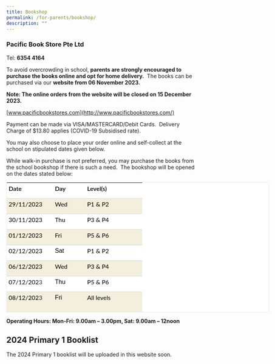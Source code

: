 ```yaml
---
title: Bookshop
permalink: /for-parents/bookshop/
description: ""
---
```

### Pacific Book Store Pte Ltd



Tel:&nbsp;**6354 4164**

To avoid overcrowding in school,&nbsp;**parents are strongly encouraged to purchase the books online and opt for home delivery.**&nbsp; The books can be purchased via our&nbsp;**website from 06 November 2023.**

**Note: The online orders from the website will be closed on 15 December 2023.**

[www.pacificbookstores.com](http://www.pacificbookstores.com/)

Payment can be made via VISA/MASTERCARD/Debit Cards.&nbsp; Delivery Charge of $13.80 applies (COVID-19 Subsidised rate).

You may also choose to place your order online and self-collect at the school on stipulated dates given below.

While walk-in purchase is not preferred, you may purchase the books from the school bookshop if there is such a need.&nbsp; The bookshop will be opened on the dates stated below:


<table style="box-sizing: inherit; font-family: Lato, sans-serif; border-collapse: collapse; border-spacing: 0px; width: 690px; color: rgb(72, 72, 72); font-size: 16px; font-style: normal; font-variant-ligatures: normal; font-variant-caps: normal; font-weight: 400; letter-spacing: normal; orphans: 2; text-align: start; text-transform: none; widows: 2; word-spacing: 0px; -webkit-text-stroke-width: 0px; white-space: normal; background-color: rgb(255, 255, 255); text-decoration-thickness: initial; text-decoration-style: initial; text-decoration-color: initial; margin: auto; outline: 0px; padding: 0px; clear: both; border: 1px solid rgb(234, 234, 234); height: 341px;" width="0" class="iveo_table ives_tab_1 ive_eobj_center"><tbody style="box-sizing: inherit; font-family: Lato, sans-serif; margin: 0px; outline: 0px; padding: 0px;" class=""><tr style="box-sizing: inherit; font-family: Lato, sans-serif; margin: 0px; outline: 0px; padding: 0px;" class=""><td style="box-sizing: inherit; font-family: Lato, sans-serif; padding: 5px; text-align: left; vertical-align: top; border-style: solid; border-color: rgb(214, 214, 214); border-image: initial; border-width: 0px 0px 1px; margin: 0px; outline: 0px; background: rgb(255, 255, 255); color: rgb(40, 40, 40); width: 112px;" class="" width="102"><p style="box-sizing: inherit; font-family: &quot;PT Sans&quot;, sans-serif; margin: 0px 0px 10px; padding: 0px; font-size: 16px; line-height: 20px !important; outline: 0px; color: rgb(0, 0, 0);" class=""><b style="box-sizing: inherit; font-family: inherit; font-weight: 600; margin: 0px; outline: 0px; padding: 0px;" class=""><span style="box-sizing: inherit; font-family: Lato, sans-serif; font-style: inherit; font-weight: inherit; margin: 0px; outline: 0px; padding: 0px;" class="">Date</span></b></p></td><td style="box-sizing: inherit; font-family: Lato, sans-serif; padding: 5px; text-align: left; vertical-align: top; border-style: solid; border-color: rgb(214, 214, 214); border-image: initial; border-width: 0px 0px 1px; margin: 0px; outline: 0px; background: rgb(255, 255, 255); color: rgb(40, 40, 40); width: 75px;" class="" width="66"><p style="box-sizing: inherit; font-family: &quot;PT Sans&quot;, sans-serif; margin: 0px 0px 10px; padding: 0px; font-size: 16px; line-height: 20px !important; outline: 0px; color: rgb(0, 0, 0);" class=""><b style="box-sizing: inherit; font-family: inherit; font-weight: 600; margin: 0px; outline: 0px; padding: 0px;" class=""><span style="box-sizing: inherit; font-family: Lato, sans-serif; font-style: inherit; font-weight: inherit; margin: 0px; outline: 0px; padding: 0px;" class="">Day</span></b></p></td><td style="box-sizing: inherit; font-family: Lato, sans-serif; padding: 5px; text-align: left; vertical-align: top; border-style: solid; border-color: rgb(214, 214, 214); border-image: initial; border-width: 0px 0px 1px; margin: 0px; outline: 0px; background: rgb(255, 255, 255); color: rgb(40, 40, 40); width: 140px;" class="" width="132"><p style="box-sizing: inherit; font-family: &quot;PT Sans&quot;, sans-serif; margin: 0px 0px 10px; padding: 0px; font-size: 16px; line-height: 20px !important; outline: 0px; color: rgb(0, 0, 0);" class=""><b style="box-sizing: inherit; font-family: inherit; font-weight: 600; margin: 0px; outline: 0px; padding: 0px;" class=""><span style="box-sizing: inherit; font-family: Lato, sans-serif; font-style: inherit; font-weight: inherit; margin: 0px; outline: 0px; padding: 0px;" class="">Level(s)</span></b></p></td></tr><tr style="box-sizing: inherit; font-family: Lato, sans-serif; margin: 0px; outline: 0px; padding: 0px;" class=""><td style="box-sizing: inherit; font-family: Lato, sans-serif; padding: 5px; text-align: left; vertical-align: top; border-style: solid; border-color: rgb(214, 214, 214); border-image: initial; border-width: 0px 0px 1px; margin: 0px; outline: 0px; background: rgb(244, 238, 220); color: rgb(40, 40, 40);" class="" width="102"><p style="box-sizing: inherit; font-family: &quot;PT Sans&quot;, sans-serif; margin: 0px 0px 10px; padding: 0px; font-size: 16px; line-height: 20px !important; outline: 0px; color: rgb(0, 0, 0);" class=""><span style="box-sizing: inherit; font-family: Lato, sans-serif; font-style: inherit; font-weight: inherit; margin: 0px; outline: 0px; padding: 0px;" class="">29/11/2023</span></p></td><td style="box-sizing: inherit; font-family: Lato, sans-serif; padding: 5px; text-align: left; vertical-align: top; border-style: solid; border-color: rgb(214, 214, 214); border-image: initial; border-width: 0px 0px 1px; margin: 0px; outline: 0px; background: rgb(244, 238, 220); color: rgb(40, 40, 40);" class="" width="66"><p style="box-sizing: inherit; font-family: &quot;PT Sans&quot;, sans-serif; margin: 0px 0px 10px; padding: 0px; font-size: 16px; line-height: 20px !important; outline: 0px; color: rgb(0, 0, 0);" class=""><span style="box-sizing: inherit; font-family: Lato, sans-serif; font-style: inherit; font-weight: inherit; margin: 0px; outline: 0px; padding: 0px;" class="">Wed</span></p></td><td style="box-sizing: inherit; font-family: Lato, sans-serif; padding: 5px; text-align: left; vertical-align: top; border-style: solid; border-color: rgb(214, 214, 214); border-image: initial; border-width: 0px 0px 1px; margin: 0px; outline: 0px; background: rgb(244, 238, 220); color: rgb(40, 40, 40);" class="" width="132"><p style="box-sizing: inherit; font-family: &quot;PT Sans&quot;, sans-serif; margin: 0px 0px 10px; padding: 0px; font-size: 16px; line-height: 20px !important; outline: 0px; color: rgb(0, 0, 0);" class=""><span style="box-sizing: inherit; font-family: Lato, sans-serif; font-style: inherit; font-weight: inherit; margin: 0px; outline: 0px; padding: 0px;" class="">P1 &amp; P2</span></p></td></tr><tr style="box-sizing: inherit; font-family: Lato, sans-serif; margin: 0px; outline: 0px; padding: 0px;" class=""><td style="box-sizing: inherit; font-family: Lato, sans-serif; padding: 5px; text-align: left; vertical-align: top; border-style: solid; border-color: rgb(214, 214, 214); border-image: initial; border-width: 0px 0px 1px; margin: 0px; outline: 0px; background: rgb(255, 255, 255); color: rgb(40, 40, 40);" class="" width="102"><p style="box-sizing: inherit; font-family: &quot;PT Sans&quot;, sans-serif; margin: 0px 0px 10px; padding: 0px; font-size: 16px; line-height: 20px !important; outline: 0px; color: rgb(0, 0, 0);" class=""><span style="box-sizing: inherit; font-family: Lato, sans-serif; font-style: inherit; font-weight: inherit; margin: 0px; outline: 0px; padding: 0px;" class="">30/11/2023</span></p></td><td style="box-sizing: inherit; font-family: Lato, sans-serif; padding: 5px; text-align: left; vertical-align: top; border-style: solid; border-color: rgb(214, 214, 214); border-image: initial; border-width: 0px 0px 1px; margin: 0px; outline: 0px; background: rgb(255, 255, 255); color: rgb(40, 40, 40);" class="" width="66"><p style="box-sizing: inherit; font-family: &quot;PT Sans&quot;, sans-serif; margin: 0px 0px 10px; padding: 0px; font-size: 16px; line-height: 20px !important; outline: 0px; color: rgb(0, 0, 0);" class=""><span style="box-sizing: inherit; font-family: Lato, sans-serif; font-style: inherit; font-weight: inherit; margin: 0px; outline: 0px; padding: 0px;" class="">Thu</span></p></td><td style="box-sizing: inherit; font-family: Lato, sans-serif; padding: 5px; text-align: left; vertical-align: top; border-style: solid; border-color: rgb(214, 214, 214); border-image: initial; border-width: 0px 0px 1px; margin: 0px; outline: 0px; background: rgb(255, 255, 255); color: rgb(40, 40, 40);" class="" width="132"><p style="box-sizing: inherit; font-family: &quot;PT Sans&quot;, sans-serif; margin: 0px 0px 10px; padding: 0px; font-size: 16px; line-height: 20px !important; outline: 0px; color: rgb(0, 0, 0);" class=""><span style="box-sizing: inherit; font-family: Lato, sans-serif; font-style: inherit; font-weight: inherit; margin: 0px; outline: 0px; padding: 0px;" class="">P3 &amp; P4</span></p></td></tr><tr style="box-sizing: inherit; font-family: Lato, sans-serif; margin: 0px; outline: 0px; padding: 0px;" class=""><td style="box-sizing: inherit; font-family: Lato, sans-serif; padding: 5px; text-align: left; vertical-align: top; border-style: solid; border-color: rgb(214, 214, 214); border-image: initial; border-width: 0px 0px 1px; margin: 0px; outline: 0px; background: rgb(244, 238, 220); color: rgb(40, 40, 40);" class="" width="102"><p style="box-sizing: inherit; font-family: &quot;PT Sans&quot;, sans-serif; margin: 0px 0px 10px; padding: 0px; font-size: 16px; line-height: 20px !important; outline: 0px; color: rgb(0, 0, 0);" class=""><span style="box-sizing: inherit; font-family: Lato, sans-serif; font-style: inherit; font-weight: inherit; margin: 0px; outline: 0px; padding: 0px;" class="">01/12/2023</span></p></td><td style="box-sizing: inherit; font-family: Lato, sans-serif; padding: 5px; text-align: left; vertical-align: top; border-style: solid; border-color: rgb(214, 214, 214); border-image: initial; border-width: 0px 0px 1px; margin: 0px; outline: 0px; background: rgb(244, 238, 220); color: rgb(40, 40, 40);" class="" width="66"><p style="box-sizing: inherit; font-family: &quot;PT Sans&quot;, sans-serif; margin: 0px 0px 10px; padding: 0px; font-size: 16px; line-height: 20px !important; outline: 0px; color: rgb(0, 0, 0);" class=""><span style="box-sizing: inherit; font-family: Lato, sans-serif; font-style: inherit; font-weight: inherit; margin: 0px; outline: 0px; padding: 0px;" class="">Fri</span></p></td><td style="box-sizing: inherit; font-family: Lato, sans-serif; padding: 5px; text-align: left; vertical-align: top; border-style: solid; border-color: rgb(214, 214, 214); border-image: initial; border-width: 0px 0px 1px; margin: 0px; outline: 0px; background: rgb(244, 238, 220); color: rgb(40, 40, 40);" class="" width="132"><p style="box-sizing: inherit; font-family: &quot;PT Sans&quot;, sans-serif; margin: 0px 0px 10px; padding: 0px; font-size: 16px; line-height: 20px !important; outline: 0px; color: rgb(0, 0, 0);" class=""><span style="box-sizing: inherit; font-family: Lato, sans-serif; font-style: inherit; font-weight: inherit; margin: 0px; outline: 0px; padding: 0px;" class="">P5 &amp; P6</span></p></td></tr><tr style="box-sizing: inherit; font-family: Lato, sans-serif; margin: 0px; outline: 0px; padding: 0px;" class=""><td style="box-sizing: inherit; font-family: Lato, sans-serif; padding: 5px; text-align: left; vertical-align: top; border-style: solid; border-color: rgb(214, 214, 214); border-image: initial; border-width: 0px 0px 1px; margin: 0px; outline: 0px; background: rgb(255, 255, 255); color: rgb(40, 40, 40);" class="" width="102"><p style="box-sizing: inherit; font-family: &quot;PT Sans&quot;, sans-serif; margin: 0px 0px 10px; padding: 0px; font-size: 16px; line-height: 20px !important; outline: 0px; color: rgb(0, 0, 0);" class=""><span style="box-sizing: inherit; font-family: Lato, sans-serif; font-style: inherit; font-weight: inherit; margin: 0px; outline: 0px; padding: 0px;" class="">02/12/2023</span></p></td><td style="box-sizing: inherit; font-family: Lato, sans-serif; padding: 5px; text-align: left; vertical-align: top; border-style: solid; border-color: rgb(214, 214, 214); border-image: initial; border-width: 0px 0px 1px; margin: 0px; outline: 0px; background: rgb(255, 255, 255); color: rgb(40, 40, 40);" class="" width="66"><p style="box-sizing: inherit; font-family: &quot;PT Sans&quot;, sans-serif; margin: 0px 0px 10px; padding: 0px; font-size: 16px; line-height: 20px !important; outline: 0px; color: rgb(0, 0, 0);" class="">Sat</p></td><td style="box-sizing: inherit; font-family: Lato, sans-serif; padding: 5px; text-align: left; vertical-align: top; border-style: solid; border-color: rgb(214, 214, 214); border-image: initial; border-width: 0px 0px 1px; margin: 0px; outline: 0px; background: rgb(255, 255, 255); color: rgb(40, 40, 40);" class="" width="132"><p style="box-sizing: inherit; font-family: &quot;PT Sans&quot;, sans-serif; margin: 0px 0px 10px; padding: 0px; font-size: 16px; line-height: 20px !important; outline: 0px; color: rgb(0, 0, 0);" class=""><span style="box-sizing: inherit; font-family: Lato, sans-serif; font-style: inherit; font-weight: inherit; margin: 0px; outline: 0px; padding: 0px;" class="">P1 &amp; P2</span></p></td></tr><tr style="box-sizing: inherit; font-family: Lato, sans-serif; margin: 0px; outline: 0px; padding: 0px;" class=""><td style="box-sizing: inherit; font-family: Lato, sans-serif; padding: 5px; text-align: left; vertical-align: top; border-style: solid; border-color: rgb(214, 214, 214); border-image: initial; border-width: 0px 0px 1px; margin: 0px; outline: 0px; background: rgb(244, 238, 220); color: rgb(40, 40, 40);" class="" width="102"><p style="box-sizing: inherit; font-family: &quot;PT Sans&quot;, sans-serif; margin: 0px 0px 10px; padding: 0px; font-size: 16px; line-height: 20px !important; outline: 0px; color: rgb(0, 0, 0);" class=""><span style="box-sizing: inherit; font-family: Lato, sans-serif; font-style: inherit; font-weight: inherit; margin: 0px; outline: 0px; padding: 0px;" class="">06/12/2023<font style="box-sizing: inherit; font-family: Lato, sans-serif; margin: 0px; outline: 0px; padding: 0px;" color="#282828"></font></span></p></td><td style="box-sizing: inherit; font-family: Lato, sans-serif; padding: 5px; text-align: left; vertical-align: top; border-style: solid; border-color: rgb(214, 214, 214); border-image: initial; border-width: 0px 0px 1px; margin: 0px; outline: 0px; background: rgb(244, 238, 220); color: rgb(40, 40, 40);" class="" width="66"><p style="box-sizing: inherit; font-family: &quot;PT Sans&quot;, sans-serif; margin: 0px 0px 10px; padding: 0px; font-size: 16px; line-height: 20px !important; outline: 0px; color: rgb(0, 0, 0);" class=""><span style="box-sizing: inherit; font-family: Lato, sans-serif; font-style: inherit; font-weight: inherit; margin: 0px; outline: 0px; padding: 0px;" class="">Wed</span></p></td><td style="box-sizing: inherit; font-family: Lato, sans-serif; padding: 5px; text-align: left; vertical-align: top; border-style: solid; border-color: rgb(214, 214, 214); border-image: initial; border-width: 0px 0px 1px; margin: 0px; outline: 0px; background: rgb(244, 238, 220); color: rgb(40, 40, 40);" class="" width="132"><p style="box-sizing: inherit; font-family: &quot;PT Sans&quot;, sans-serif; margin: 0px 0px 10px; padding: 0px; font-size: 16px; line-height: 20px !important; outline: 0px; color: rgb(0, 0, 0);" class=""><span style="box-sizing: inherit; font-family: Lato, sans-serif; font-style: inherit; font-weight: inherit; margin: 0px; outline: 0px; padding: 0px;" class="">P3 &amp; P4</span></p></td></tr><tr style="box-sizing: inherit; font-family: Lato, sans-serif; margin: 0px; outline: 0px; padding: 0px;" class=""><td style="box-sizing: inherit; font-family: Lato, sans-serif; padding: 5px; text-align: left; vertical-align: top; border-style: solid; border-color: rgb(214, 214, 214); border-image: initial; border-width: 0px 0px 1px; margin: 0px; outline: 0px; background: rgb(255, 255, 255); color: rgb(40, 40, 40);" class="" width="102"><p style="box-sizing: inherit; font-family: &quot;PT Sans&quot;, sans-serif; margin: 0px 0px 10px; padding: 0px; font-size: 16px; line-height: 20px !important; outline: 0px; color: rgb(0, 0, 0);" class=""><span style="box-sizing: inherit; font-family: Lato, sans-serif; font-style: inherit; font-weight: inherit; margin: 0px; outline: 0px; padding: 0px;" class="">07/12/202<font style="box-sizing: inherit; font-family: Lato, sans-serif; margin: 0px; outline: 0px; padding: 0px;" color="#282828">3</font></span></p></td><td style="box-sizing: inherit; font-family: Lato, sans-serif; padding: 5px; text-align: left; vertical-align: top; border-style: solid; border-color: rgb(214, 214, 214); border-image: initial; border-width: 0px 0px 1px; margin: 0px; outline: 0px; background: rgb(255, 255, 255); color: rgb(40, 40, 40);" class="" width="66"><p style="box-sizing: inherit; font-family: &quot;PT Sans&quot;, sans-serif; margin: 0px 0px 10px; padding: 0px; font-size: 16px; line-height: 20px !important; outline: 0px; color: rgb(0, 0, 0);" class="">Thu</p></td><td style="box-sizing: inherit; font-family: Lato, sans-serif; padding: 5px; text-align: left; vertical-align: top; border-style: solid; border-color: rgb(214, 214, 214); border-image: initial; border-width: 0px 0px 1px; margin: 0px; outline: 0px; background: rgb(255, 255, 255); color: rgb(40, 40, 40);" class="" width="132"><p style="box-sizing: inherit; font-family: &quot;PT Sans&quot;, sans-serif; margin: 0px 0px 10px; padding: 0px; font-size: 16px; line-height: 20px !important; outline: 0px; color: rgb(0, 0, 0);" class=""><span style="box-sizing: inherit; font-family: Lato, sans-serif; font-style: inherit; font-weight: inherit; margin: 0px; outline: 0px; padding: 0px;" class="">P5 &amp; P6</span></p></td></tr><tr style="box-sizing: inherit; font-family: Lato, sans-serif; margin: 0px; outline: 0px; padding: 0px;" class=""><td style="box-sizing: inherit; font-family: Lato, sans-serif; padding: 5px; text-align: left; vertical-align: top; border-style: solid; border-color: rgb(214, 214, 214); border-image: initial; border-width: 0px 0px 1px; margin: 0px; outline: 0px; background: rgb(244, 238, 220); color: rgb(40, 40, 40);" class="" width="102"><p style="box-sizing: inherit; font-family: &quot;PT Sans&quot;, sans-serif; margin: 0px 0px 10px; padding: 0px; font-size: 16px; line-height: 20px !important; outline: 0px; color: rgb(0, 0, 0);" class=""><span style="box-sizing: inherit; font-family: Lato, sans-serif; font-style: inherit; font-weight: inherit; margin: 0px; outline: 0px; padding: 0px;" class="">08/12/202<font style="box-sizing: inherit; font-family: Lato, sans-serif; margin: 0px; outline: 0px; padding: 0px;" color="#282828">3<span style="box-sizing: inherit; font-family: Lato, sans-serif; font-style: inherit; font-weight: inherit; margin: 0px; outline: 0px; padding: 0px;">&nbsp;&nbsp; &nbsp;</span><span style="box-sizing: inherit; font-family: Lato, sans-serif; font-style: inherit; font-weight: inherit; margin: 0px; outline: 0px; padding: 0px;">&nbsp;&nbsp;</span></font></span></p></td><td style="box-sizing: inherit; font-family: Lato, sans-serif; padding: 5px; text-align: left; vertical-align: top; border-style: solid; border-color: rgb(214, 214, 214); border-image: initial; border-width: 0px 0px 1px; margin: 0px; outline: 0px; background: rgb(244, 238, 220); color: rgb(40, 40, 40);" class="" width="66"><p style="box-sizing: inherit; font-family: &quot;PT Sans&quot;, sans-serif; margin: 0px 0px 10px; padding: 0px; font-size: 16px; line-height: 20px !important; outline: 0px; color: rgb(0, 0, 0);" class="">Fri</p></td><td style="box-sizing: inherit; font-family: Lato, sans-serif; padding: 5px; text-align: left; vertical-align: top; border-style: solid; border-color: rgb(214, 214, 214); border-image: initial; border-width: 0px 0px 1px; margin: 0px; outline: 0px; background: rgb(244, 238, 220); color: rgb(40, 40, 40);" class="" width="132"><p style="box-sizing: inherit; font-family: &quot;PT Sans&quot;, sans-serif; margin: 0px 0px 10px; padding: 0px; font-size: 16px; line-height: 20px !important; outline: 0px; color: rgb(0, 0, 0);" class=""><span style="box-sizing: inherit; font-family: Lato, sans-serif; font-style: inherit; font-weight: inherit; margin: 0px; outline: 0px; padding: 0px;" class="">All levels</span></p></td></tr><tr style="box-sizing: inherit; font-family: Lato, sans-serif; margin: 0px; outline: 0px; padding: 0px;"><td style="box-sizing: inherit; font-family: Lato, sans-serif; padding: 5px; text-align: left; vertical-align: top; border-style: solid; border-color: rgb(214, 214, 214); border-image: initial; border-width: 0px 0px 1px; margin: 0px; outline: 0px; background: rgb(255, 255, 255); color: rgb(40, 40, 40);">09/12/2023</td><td style="box-sizing: inherit; font-family: Lato, sans-serif; padding: 5px; text-align: left; vertical-align: top; border-style: solid; border-color: rgb(214, 214, 214); border-image: initial; border-width: 0px 0px 1px; margin: 0px; outline: 0px; background: rgb(255, 255, 255); color: rgb(40, 40, 40);">Sat</td><td style="box-sizing: inherit; font-family: Lato, sans-serif; padding: 5px; text-align: left; vertical-align: top; border-style: solid; border-color: rgb(214, 214, 214); border-image: initial; border-width: 0px 0px 1px; margin: 0px; outline: 0px; background: rgb(255, 255, 255); color: rgb(40, 40, 40);">All levels</td></tr><tr style="box-sizing: inherit; font-family: Lato, sans-serif; margin: 0px; outline: 0px; padding: 0px;"><td style="box-sizing: inherit; font-family: Lato, sans-serif; padding: 5px; text-align: left; vertical-align: top; border-style: solid; border-color: rgb(214, 214, 214); border-image: initial; border-width: 0px 0px 1px; margin: 0px; outline: 0px; background: rgb(244, 238, 220); color: rgb(40, 40, 40);">13/12/2023</td><td style="box-sizing: inherit; font-family: Lato, sans-serif; padding: 5px; text-align: left; vertical-align: top; border-style: solid; border-color: rgb(214, 214, 214); border-image: initial; border-width: 0px 0px 1px; margin: 0px; outline: 0px; background: rgb(244, 238, 220); color: rgb(40, 40, 40);">Wed</td><td style="box-sizing: inherit; font-family: Lato, sans-serif; padding: 5px; text-align: left; vertical-align: top; border-style: solid; border-color: rgb(214, 214, 214); border-image: initial; border-width: 0px 0px 1px; margin: 0px; outline: 0px; background: rgb(244, 238, 220); color: rgb(40, 40, 40);">All levels</td></tr><tr style="box-sizing: inherit; font-family: Lato, sans-serif; margin: 0px; outline: 0px; padding: 0px;"><td style="box-sizing: inherit; font-family: Lato, sans-serif; padding: 5px; text-align: left; vertical-align: top; border-style: solid; border-color: rgb(214, 214, 214); border-image: initial; border-width: 0px 0px 1px; margin: 0px; outline: 0px; background: rgb(255, 255, 255); color: rgb(40, 40, 40);">14/12/2023</td><td style="box-sizing: inherit; font-family: Lato, sans-serif; padding: 5px; text-align: left; vertical-align: top; border-style: solid; border-color: rgb(214, 214, 214); border-image: initial; border-width: 0px 0px 1px; margin: 0px; outline: 0px; background: rgb(255, 255, 255); color: rgb(40, 40, 40);">Thu&nbsp;</td><td style="box-sizing: inherit; font-family: Lato, sans-serif; padding: 5px; text-align: left; vertical-align: top; border-style: solid; border-color: rgb(214, 214, 214); border-image: initial; border-width: 0px 0px 1px; margin: 0px; outline: 0px; background: rgb(255, 255, 255); color: rgb(40, 40, 40);">All levels</td></tr><tr style="box-sizing: inherit; font-family: Lato, sans-serif; margin: 0px; outline: 0px; padding: 0px;"><td style="box-sizing: inherit; font-family: Lato, sans-serif; padding: 5px; text-align: left; vertical-align: top; border-style: solid; border-color: rgb(214, 214, 214); border-image: initial; border-width: 0px 0px 1px; margin: 0px; outline: 0px; background: rgb(244, 238, 220); color: rgb(40, 40, 40);">15/12/2023</td><td style="box-sizing: inherit; font-family: Lato, sans-serif; padding: 5px; text-align: left; vertical-align: top; border-style: solid; border-color: rgb(214, 214, 214); border-image: initial; border-width: 0px 0px 1px; margin: 0px; outline: 0px; background: rgb(244, 238, 220); color: rgb(40, 40, 40);">Fri</td><td style="box-sizing: inherit; font-family: Lato, sans-serif; padding: 5px; text-align: left; vertical-align: top; border-style: solid; border-color: rgb(214, 214, 214); border-image: initial; border-width: 0px 0px 1px; margin: 0px; outline: 0px; background: rgb(244, 238, 220); color: rgb(40, 40, 40);">All levels</td></tr><tr style="box-sizing: inherit; font-family: Lato, sans-serif; margin: 0px; outline: 0px; padding: 0px;"><td style="box-sizing: inherit; font-family: Lato, sans-serif; padding: 5px; text-align: left; vertical-align: top; border-style: solid; border-color: rgb(214, 214, 214); border-image: initial; border-width: 0px 0px 1px; margin: 0px; outline: 0px; background: rgb(255, 255, 255); color: rgb(40, 40, 40);">16/12/2023</td><td style="box-sizing: inherit; font-family: Lato, sans-serif; padding: 5px; text-align: left; vertical-align: top; border-style: solid; border-color: rgb(214, 214, 214); border-image: initial; border-width: 0px 0px 1px; margin: 0px; outline: 0px; background: rgb(255, 255, 255); color: rgb(40, 40, 40);">Sat</td><td style="box-sizing: inherit; font-family: Lato, sans-serif; padding: 5px; text-align: left; vertical-align: top; border-style: solid; border-color: rgb(214, 214, 214); border-image: initial; border-width: 0px 0px 1px; margin: 0px; outline: 0px; background: rgb(255, 255, 255); color: rgb(40, 40, 40);">All levels</td></tr><tr style="box-sizing: inherit; font-family: Lato, sans-serif; margin: 0px; outline: 0px; padding: 0px;"><td style="box-sizing: inherit; font-family: Lato, sans-serif; padding: 5px; text-align: left; vertical-align: top; border-style: solid; border-color: rgb(214, 214, 214); border-image: initial; border-width: 0px 0px 1px; margin: 0px; outline: 0px; background: rgb(244, 238, 220); color: rgb(40, 40, 40);">26/12/2023</td><td style="box-sizing: inherit; font-family: Lato, sans-serif; padding: 5px; text-align: left; vertical-align: top; border-style: solid; border-color: rgb(214, 214, 214); border-image: initial; border-width: 0px 0px 1px; margin: 0px; outline: 0px; background: rgb(244, 238, 220); color: rgb(40, 40, 40);">Tue</td><td style="box-sizing: inherit; font-family: Lato, sans-serif; padding: 5px; text-align: left; vertical-align: top; border-style: solid; border-color: rgb(214, 214, 214); border-image: initial; border-width: 0px 0px 1px; margin: 0px; outline: 0px; background: rgb(244, 238, 220); color: rgb(40, 40, 40);">All levels<br style="box-sizing: inherit; font-family: Lato, sans-serif; margin: 0px; outline: 0px; padding: 0px;"></td></tr><tr style="box-sizing: inherit; font-family: Lato, sans-serif; margin: 0px; outline: 0px; padding: 0px;"><td style="box-sizing: inherit; font-family: Lato, sans-serif; padding: 5px; text-align: left; vertical-align: top; border-style: solid; border-color: rgb(214, 214, 214); border-image: initial; border-width: 0px 0px 1px; margin: 0px; outline: 0px; background: rgb(255, 255, 255); color: rgb(40, 40, 40);">27/12/2023</td><td style="box-sizing: inherit; font-family: Lato, sans-serif; padding: 5px; text-align: left; vertical-align: top; border-style: solid; border-color: rgb(214, 214, 214); border-image: initial; border-width: 0px 0px 1px; margin: 0px; outline: 0px; background: rgb(255, 255, 255); color: rgb(40, 40, 40);">Wed</td><td style="box-sizing: inherit; font-family: Lato, sans-serif; padding: 5px; text-align: left; vertical-align: top; border-style: solid; border-color: rgb(214, 214, 214); border-image: initial; border-width: 0px 0px 1px; margin: 0px; outline: 0px; background: rgb(255, 255, 255); color: rgb(40, 40, 40);">All levels</td></tr><tr style="box-sizing: inherit; font-family: Lato, sans-serif; margin: 0px; outline: 0px; padding: 0px;"><td style="box-sizing: inherit; font-family: Lato, sans-serif; padding: 5px; text-align: left; vertical-align: top; border: 0px solid rgb(214, 214, 214); margin: 0px; outline: 0px; background: rgb(244, 238, 220); color: rgb(40, 40, 40);">28/12/2023</td><td style="box-sizing: inherit; font-family: Lato, sans-serif; padding: 5px; text-align: left; vertical-align: top; border: 0px solid rgb(214, 214, 214); margin: 0px; outline: 0px; background: rgb(244, 238, 220); color: rgb(40, 40, 40);">Thu</td><td style="box-sizing: inherit; font-family: Lato, sans-serif; padding: 5px; text-align: left; vertical-align: top; border: 0px solid rgb(214, 214, 214); margin: 0px; outline: 0px; background: rgb(244, 238, 220); color: rgb(40, 40, 40);">All levels</td></tr></tbody></table>

**Operating Hours: Mon-Fri: 9.00am – 3.00pm, Sat: 9.00am – 12noon**

2024 Primary 1 Booklist
-----------------------

The 2024 Primary 1 booklist will be uploaded in this website soon.